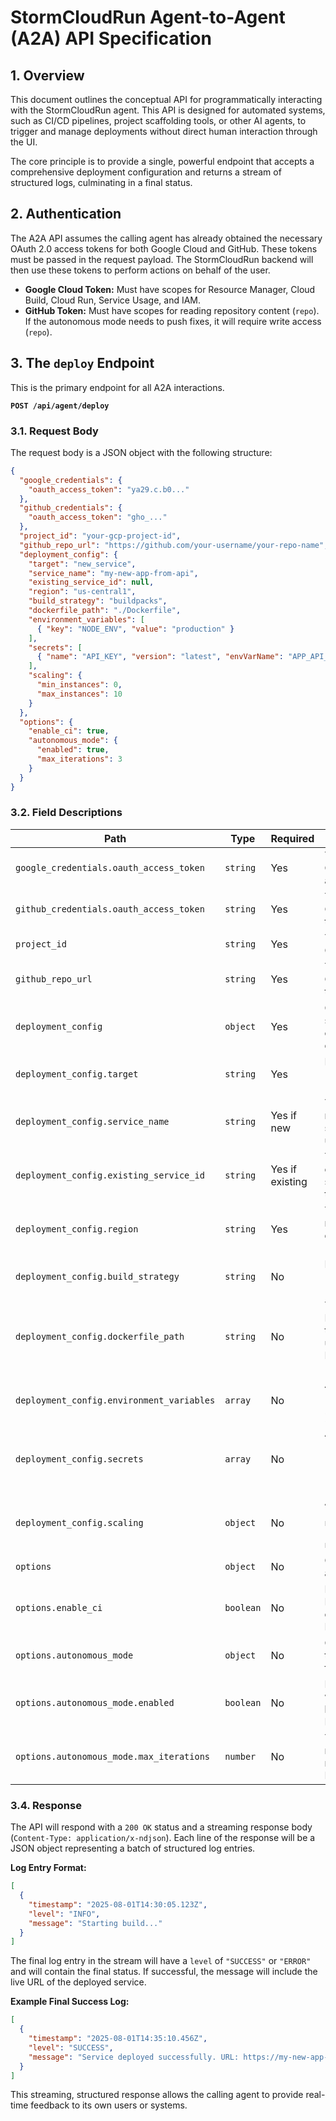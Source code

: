 # StormCloudRun Agent-to-Agent (A2A) API Specification

## 1. Overview

This document outlines the conceptual API for programmatically interacting with the StormCloudRun agent. This API is designed for automated systems, such as CI/CD pipelines, project scaffolding tools, or other AI agents, to trigger and manage deployments without direct human interaction through the UI.

The core principle is to provide a single, powerful endpoint that accepts a comprehensive deployment configuration and returns a stream of structured logs, culminating in a final status.

## 2. Authentication

The A2A API assumes the calling agent has already obtained the necessary OAuth 2.0 access tokens for both Google Cloud and GitHub. These tokens must be passed in the request payload. The StormCloudRun backend will then use these tokens to perform actions on behalf of the user.

-   **Google Cloud Token:** Must have scopes for Resource Manager, Cloud Build, Cloud Run, Service Usage, and IAM.
-   **GitHub Token:** Must have scopes for reading repository content (`repo`). If the autonomous mode needs to push fixes, it will require write access (`repo`).

## 3. The `deploy` Endpoint

This is the primary endpoint for all A2A interactions.

**`POST /api/agent/deploy`**

### 3.1. Request Body

The request body is a JSON object with the following structure:

```json
{
  "google_credentials": {
    "oauth_access_token": "ya29.c.b0..."
  },
  "github_credentials": {
    "oauth_access_token": "gho_..."
  },
  "project_id": "your-gcp-project-id",
  "github_repo_url": "https://github.com/your-username/your-repo-name",
  "deployment_config": {
    "target": "new_service",
    "service_name": "my-new-app-from-api",
    "existing_service_id": null,
    "region": "us-central1",
    "build_strategy": "buildpacks",
    "dockerfile_path": "./Dockerfile",
    "environment_variables": [
      { "key": "NODE_ENV", "value": "production" }
    ],
    "secrets": [
      { "name": "API_KEY", "version": "latest", "envVarName": "APP_API_KEY" }
    ],
    "scaling": {
      "min_instances": 0,
      "max_instances": 10
    }
  },
  "options": {
    "enable_ci": true,
    "autonomous_mode": {
      "enabled": true,
      "max_iterations": 3
    }
  }
}
```

### 3.2. Field Descriptions

| Path                                    | Type      | Required | Description                                                                                                                                                             |
| --------------------------------------- | --------- | -------- | ----------------------------------------------------------------------------------------------------------------------------------------------------------------------- |
| `google_credentials.oauth_access_token` | `string`  | Yes      | The user's Google Cloud OAuth 2.0 access token.                                                                                                                         |
| `github_credentials.oauth_access_token` | `string`  | Yes      | The user's GitHub OAuth 2.0 access token.                                                                                                                               |
| `project_id`                            | `string`  | Yes      | The target Google Cloud Project ID.                                                                                                                                     |
| `github_repo_url`                       | `string`  | Yes      | The full URL of the GitHub repository to deploy.                                                                                                                        |
| `deployment_config`                     | `object`  | Yes      | Container for all service configuration details.                                                                                                                        |
| `deployment_config.target`              | `string`  | Yes      | Either `"new_service"` or `"existing_service"`.                                                                                                                         |
| `deployment_config.service_name`        | `string`  | Yes if new | The name for the new Cloud Run service. Must be unique.                                                                                                                 |
| `deployment_config.existing_service_id` | `string`  | Yes if existing | The ID of the existing Cloud Run service to deploy to.                                                                                                           |
| `deployment_config.region`              | `string`  | Yes      | The Google Cloud region for the deployment (e.g., "us-central1").                                                                                                       |
| `deployment_config.build_strategy`      | `string`  | No       | Either `"buildpacks"` (default) or `"dockerfile"`.                                                                                                                      |
| `deployment_config.dockerfile_path`     | `string`  | No       | The path to the Dockerfile within the repository, if using that strategy. Defaults to `./Dockerfile`.                                                                    |
| `deployment_config.environment_variables` | `array`   | No       | An array of `{ "key": "string", "value": "string" }` objects.                                                                                                           |
| `deployment_config.secrets`             | `array`   | No       | An array of `{ "name": "string", "version": "string", "envVarName": "string" }` objects.                                                                                |
| `deployment_config.scaling`             | `object`  | No       | An object with `{ "min_instances": number, "max_instances": number }`.                                                                                                  |
| `options`                               | `object`  | No       | Container for automation options.                                                                                                                                       |
| `options.enable_ci`                     | `boolean` | No       | If `true`, a Cloud Build trigger will be created for CI/CD. Defaults to `false`.                                                                                        |
| `options.autonomous_mode`               | `object`  | No       | Configuration for the self-correction feature.                                                                                                                          |
| `options.autonomous_mode.enabled`       | `boolean` | No       | If `true`, the agent will attempt to fix build errors. Defaults to `false`.                                                                                               |
| `options.autonomous_mode.max_iterations`| `number`  | No       | The maximum number of fix-and-retry attempts. Defaults to `3`.                                                                                                          |

### 3.4. Response

The API will respond with a `200 OK` status and a streaming response body (`Content-Type: application/x-ndjson`). Each line of the response will be a JSON object representing a batch of structured log entries.

**Log Entry Format:**

```json
[
  {
    "timestamp": "2025-08-01T14:30:05.123Z",
    "level": "INFO",
    "message": "Starting build..."
  }
]
```

The final log entry in the stream will have a `level` of `"SUCCESS"` or `"ERROR"` and will contain the final status. If successful, the message will include the live URL of the deployed service.

**Example Final Success Log:**
```json
[
  {
    "timestamp": "2025-08-01T14:35:10.456Z",
    "level": "SUCCESS",
    "message": "Service deployed successfully. URL: https://my-new-app-from-api-117975713968.us-central1.run.app"
  }
]
```

This streaming, structured response allows the calling agent to provide real-time feedback to its own users or systems.
